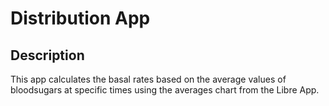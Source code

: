 <h1>Distribution App</h1>
<h2>Description</h2>
This app calculates the basal rates based on the average values of bloodsugars at specific times using the averages chart from the Libre App.
